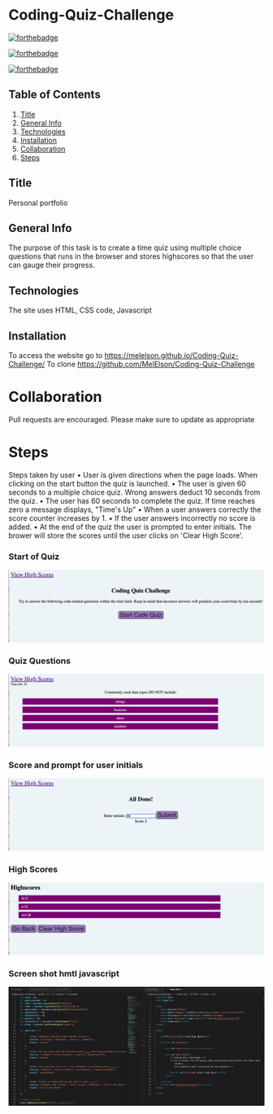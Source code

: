 # Coding-Quiz-Challenge

[![forthebadge](https://forthebadge.com/images/badges/uses-html.svg)](https://forthebadge.com)

[![forthebadge](https://forthebadge.com/images/badges/uses-css.svg)](https://forthebadge.com)

[![forthebadge](https://forthebadge.com/images/badges/gluten-free.svg)](https://forthebadge.com)

## Table of Contents
1. [Title](#title)
2. [General Info](#general-info)
3. [Technologies](#technologies)
4. [Installation](#installation)
5. [Collaboration](#collaboration)
6. [Steps](#Steps)



## Title
Personal portfolio

## General Info
The purpose of this task is to create a time quiz using multiple choice questions that runs in the browser and stores highscores so that the user can gauge their progress. 

## Technologies 
The site uses HTML, CSS code, Javascript

## Installation
To access the website go to https://melelson.github.io/Coding-Quiz-Challenge/ 
To clone https://github.com/MelElson/Coding-Quiz-Challenge


# Collaboration 
Pull requests are encouraged. Please make sure to update as appropriate 

# Steps
Steps taken by user
	• User is given directions when the page loads. When clicking on the start button the quiz is launched. 
	• The user is given 60 seconds to a multiple choice quiz. Wrong answers deduct 10 seconds from the quiz. 
	• The user has 60 seconds to complete the quiz. If time reaches zero a message displays, "Time's Up"
	• When a user answers correctly the score counter increases by 1.
    •  If the user answers incorrectly no score is added. 
	• At the end of the quiz the user is prompted to enter initials. The brower will store the scores until the user clicks on 'Clear High Score'.
    

### Start of Quiz
![Changed HTML](./assets/images/StartQuiz.png)

### Quiz Questions
![Changed HTML](./assets/images/QuizQuestions.png)

### Score and prompt for user initials
![Changed HTML](./assets/images/ScoreandEnterInitial.png)

### High Scores
![Changed HTML](./assets/images/HighScoreList.png)

### Screen shot hmtl javascript
![Changed HTML](./assets/images/htmlcodeandJavaScript.png)